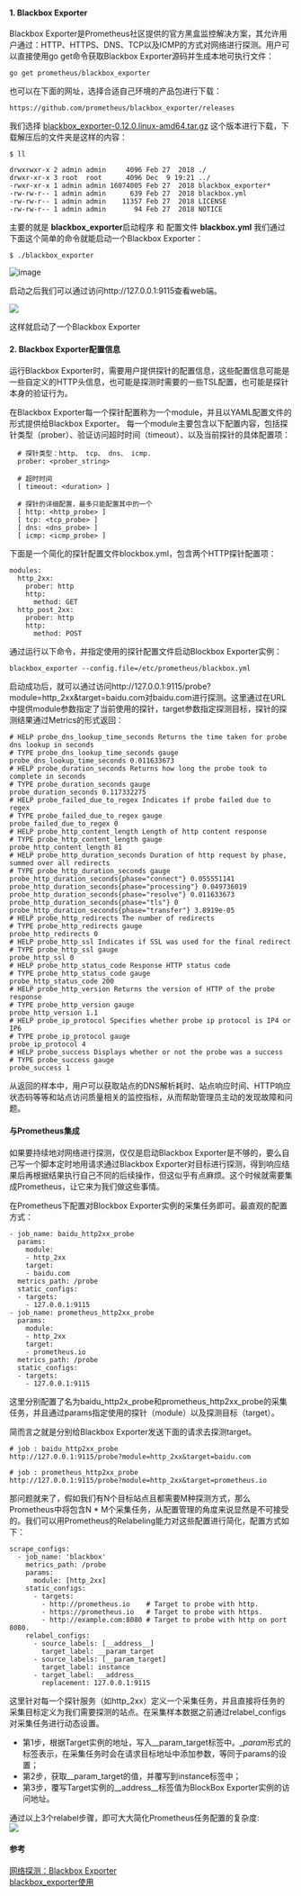 #### 1. Blackbox Exporter  
Blackbox Exporter是Prometheus社区提供的官方黑盒监控解决方案，其允许用户通过：HTTP、HTTPS、DNS、TCP以及ICMP的方式对网络进行探测。用户可以直接使用go get命令获取Blackbox Exporter源码并生成本地可执行文件：  
```
go get prometheus/blackbox_exporter
```
也可以在下面的网址，选择合适自己环境的产品包进行下载：  
```
https://github.com/prometheus/blackbox_exporter/releases
```
我们选择 [blackbox_exporter-0.12.0.linux-amd64.tar.gz](https://github.com/prometheus/blackbox_exporter/releases/download/v0.12.0/blackbox_exporter-0.12.0.linux-amd64.tar.gz) 这个版本进行下载，下载解压后的文件夹是这样的内容：  
```
$ ll

drwxrwxr-x 2 admin admin     4096 Feb 27  2018 ./
drwxr-xr-x 3 root  root      4096 Dec  9 19:21 ../
-rwxr-xr-x 1 admin admin 16074005 Feb 27  2018 blackbox_exporter*
-rw-rw-r-- 1 admin admin      639 Feb 27  2018 blackbox.yml
-rw-rw-r-- 1 admin admin    11357 Feb 27  2018 LICENSE
-rw-rw-r-- 1 admin admin       94 Feb 27  2018 NOTICE
```

主要的就是 **blackbox_exporter**启动程序 和 配置文件 **blackbox.yml**
我们通过下面这个简单的命令就能启动一个Blackbox Exporter：  
```
$ ./blackbox_exporter
```
![image](https://note.youdao.com/yws/public/resource/3a3a66b75507de60516493c2671f64cb/xmlnote/FD04AC6EE42D4C6BB3DC9FFC6A8EA941/6372)  

启动之后我们可以通过访问http://127.0.0.1:9115查看web端。    

![](https://note.youdao.com/yws/public/resource/3a3a66b75507de60516493c2671f64cb/xmlnote/6E5FA778B98D4A0CAD1845CDC57B8117/6374)  

这样就启动了一个Blackbox Exporter  

#### 2. Blackbox Exporter配置信息  

运行Blackbox Exporter时，需要用户提供探针的配置信息，这些配置信息可能是一些自定义的HTTP头信息，也可能是探测时需要的一些TSL配置，也可能是探针本身的验证行为。   

在Blackbox Exporter每一个探针配置称为一个module，并且以YAML配置文件的形式提供给Blackbox Exporter。 每一个module主要包含以下配置内容，包括探针类型（prober）、验证访问超时时间（timeout）、以及当前探针的具体配置项：  
```
  # 探针类型：http、 tcp、 dns、 icmp.
  prober: <prober_string>

  # 超时时间
  [ timeout: <duration> ]

  # 探针的详细配置，最多只能配置其中的一个
  [ http: <http_probe> ]
  [ tcp: <tcp_probe> ]
  [ dns: <dns_probe> ]
  [ icmp: <icmp_probe> ]
```

下面是一个简化的探针配置文件blockbox.yml，包含两个HTTP探针配置项：  
```
modules:
  http_2xx:
    prober: http
    http:
      method: GET
  http_post_2xx:
    prober: http
    http:
      method: POST
```  

通过运行以下命令，并指定使用的探针配置文件启动Blockbox Exporter实例： 
```
blackbox_exporter --config.file=/etc/prometheus/blackbox.yml
```

启动成功后，就可以通过访问http://127.0.0.1:9115/probe?module=http_2xx&target=baidu.com对baidu.com进行探测。这里通过在URL中提供module参数指定了当前使用的探针，target参数指定探测目标，探针的探测结果通过Metrics的形式返回：  
```
# HELP probe_dns_lookup_time_seconds Returns the time taken for probe dns lookup in seconds
# TYPE probe_dns_lookup_time_seconds gauge
probe_dns_lookup_time_seconds 0.011633673
# HELP probe_duration_seconds Returns how long the probe took to complete in seconds
# TYPE probe_duration_seconds gauge
probe_duration_seconds 0.117332275
# HELP probe_failed_due_to_regex Indicates if probe failed due to regex
# TYPE probe_failed_due_to_regex gauge
probe_failed_due_to_regex 0
# HELP probe_http_content_length Length of http content response
# TYPE probe_http_content_length gauge
probe_http_content_length 81
# HELP probe_http_duration_seconds Duration of http request by phase, summed over all redirects
# TYPE probe_http_duration_seconds gauge
probe_http_duration_seconds{phase="connect"} 0.055551141
probe_http_duration_seconds{phase="processing"} 0.049736019
probe_http_duration_seconds{phase="resolve"} 0.011633673
probe_http_duration_seconds{phase="tls"} 0
probe_http_duration_seconds{phase="transfer"} 3.8919e-05
# HELP probe_http_redirects The number of redirects
# TYPE probe_http_redirects gauge
probe_http_redirects 0
# HELP probe_http_ssl Indicates if SSL was used for the final redirect
# TYPE probe_http_ssl gauge
probe_http_ssl 0
# HELP probe_http_status_code Response HTTP status code
# TYPE probe_http_status_code gauge
probe_http_status_code 200
# HELP probe_http_version Returns the version of HTTP of the probe response
# TYPE probe_http_version gauge
probe_http_version 1.1
# HELP probe_ip_protocol Specifies whether probe ip protocol is IP4 or IP6
# TYPE probe_ip_protocol gauge
probe_ip_protocol 4
# HELP probe_success Displays whether or not the probe was a success
# TYPE probe_success gauge
probe_success 1
```

从返回的样本中，用户可以获取站点的DNS解析耗时、站点响应时间、HTTP响应状态码等等和站点访问质量相关的监控指标，从而帮助管理员主动的发现故障和问题。  

#### 与Prometheus集成  
如果要持续地对网络进行探测，仅仅是启动Blackbox Exporter是不够的，要么自己写一个脚本定时地用请求通过Blackbox Exporter对目标进行探测，得到响应结果后再根据结果执行自己不同的后续操作，但这似乎有点麻烦。这个时候就需要集成Prometheus，让它来为我们做这些事情。  

在Prometheus下配置对Blockbox Exporter实例的采集任务即可。最直观的配置方式：  
```
- job_name: baidu_http2xx_probe
  params:
    module:
    - http_2xx
    target:
    - baidu.com
  metrics_path: /probe
  static_configs:
  - targets:
    - 127.0.0.1:9115
- job_name: prometheus_http2xx_probe
  params:
    module:
    - http_2xx
    target:
    - prometheus.io
  metrics_path: /probe
  static_configs:
  - targets:
    - 127.0.0.1:9115
```

这里分别配置了名为baidu_http2x_probe和prometheus_http2xx_probe的采集任务，并且通过params指定使用的探针（module）以及探测目标（target）。  

简而言之就是分别给Blackbox Exporter发送下面的请求去探测target。  
```
# job : baidu_http2xx_probe
http://127.0.0.1:9115/probe?module=http_2xx&target=baidu.com

# job : prometheus_http2xx_probe  
http://127.0.0.1:9115/probe?module=http_2xx&target=prometheus.io
```


那问题就来了，假如我们有N个目标站点且都需要M种探测方式，那么Prometheus中将包含N * M个采集任务，从配置管理的角度来说显然是不可接受的。我们可以用Prometheus的Relabeling能力对这些配置进行简化，配置方式如下： 
```
scrape_configs:
  - job_name: 'blackbox'
    metrics_path: /probe
    params:
      module: [http_2xx]
    static_configs:
      - targets:
        - http://prometheus.io    # Target to probe with http.
        - https://prometheus.io   # Target to probe with https.
        - http://example.com:8080 # Target to probe with http on port 8080.
    relabel_configs:
      - source_labels: [__address__]
        target_label: __param_target
      - source_labels: [__param_target]
        target_label: instance
      - target_label: __address__
        replacement: 127.0.0.1:9115
```

这里针对每一个探针服务（如http_2xx）定义一个采集任务，并且直接将任务的采集目标定义为我们需要探测的站点。在采集样本数据之前通过relabel_configs对采集任务进行动态设置。  

* 第1步，根据Target实例的地址，写入__param_target标签中。__param_<name>形式的标签表示，在采集任务时会在请求目标地址中添加<name>参数，等同于params的设置；
* 第2步，获取__param_target的值，并覆写到instance标签中；
* 第3步，覆写Target实例的__address__标签值为BlockBox Exporter实例的访问地址。

通过以上3个relabel步骤，即可大大简化Prometheus任务配置的复杂度:  
![](https://note.youdao.com/yws/public/resource/3a3a66b75507de60516493c2671f64cb/xmlnote/8AB190AAE69C4ED3BAF0A57223E6ED21/6459)  

#### 参考  
[网络探测：Blackbox Exporter](https://yunlzheng.gitbook.io/prometheus-book/part-ii-prometheus-jin-jie/exporter/commonly-eporter-usage/install_blackbox_exporter)  
[blackbox_exporter使用](https://www.li-rui.top/2018/11/23/monitor/blackbox_exporter%E4%BD%BF%E7%94%A8/)

